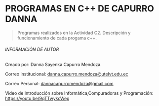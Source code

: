 # PROGRAMAS EN C++ DE CAPURRO DANNA 
>Programas realizados en la Actividad C2. Descripción y funcionamiento de cada progama c++.


###### INFORMACIÓN DE AUTOR

Creado por: Danna Sayenka Capurro Mendoza.

Correo institucional: danna.capurro.mendoza@utelvt.edu.ec

Correo Personal: dannacapurromendoza@gmail.com

Video de Introducción sobre Informática,Compuradoras y Programación: https://youtu.be/9qTTwykcWeg  
